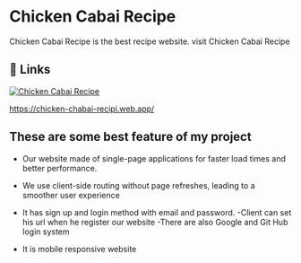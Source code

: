 # Chicken Cabai Recipe

Chicken Cabai Recipe is the best recipe website. visit Chicken Cabai Recipe 
## 🔗 Links
[![Chicken Cabai Recipe]()](https://chicken-chabai-recipi.web.app/)

https://chicken-chabai-recipi.web.app/

## These are some best feature of my project


- Our website made of  single-page applications for faster load times and better performance.

- We use client-side routing without page refreshes, leading to a smoother user experience

- It has sign up and login method with email and password.
-Client can set his url when he register our website
-There are also Google and Git Hub login system
- It is mobile responsive website

